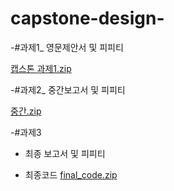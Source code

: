 # capstone-design-


-#과제1_ 영문제안서 및 피피티

[캡스톤 과제1.zip](https://github.com/siyeon2/capstone-design_1-/files/9738029/1.zip)


-#과제2_ 중간보고서 및 피피티

[중간.zip](https://github.com/siyeon2/capstone-design_1-/files/10128874/default.zip)




-#과제3

- 최종 보고서 및 피피티



- 최종코드
  [final_code.zip](https://github.com/siyeon2/capstone-design_1-/files/10132510/final_code.zip)
